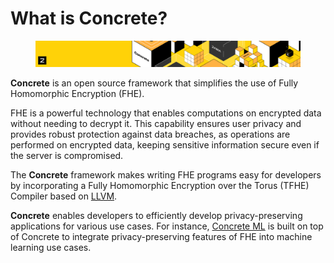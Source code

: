 # What is Concrete?

<figure><img src="../.gitbook/assets/concrete_doc_header.png" alt=""><figcaption></figcaption></figure>

**Concrete** is an open source framework that simplifies the use of Fully Homomorphic Encryption (FHE).

FHE is a powerful technology that enables computations on encrypted data without needing to decrypt it. This capability ensures user privacy and provides robust protection against data breaches, as operations are performed on encrypted data, keeping sensitive information secure even if the server is compromised.

The **Concrete** framework makes writing FHE programs easy for developers by incorporating a Fully Homomorphic Encryption over the Torus (TFHE) Compiler based on [LLVM](https://en.wikipedia.org/wiki/LLVM).


**Concrete** enables developers to efficiently develop privacy-preserving applications for various use cases. For instance, [Concrete ML](https://github.com/zama-ai/concrete-ml) is built on top of Concrete to integrate privacy-preserving features of FHE into machine learning use cases.
